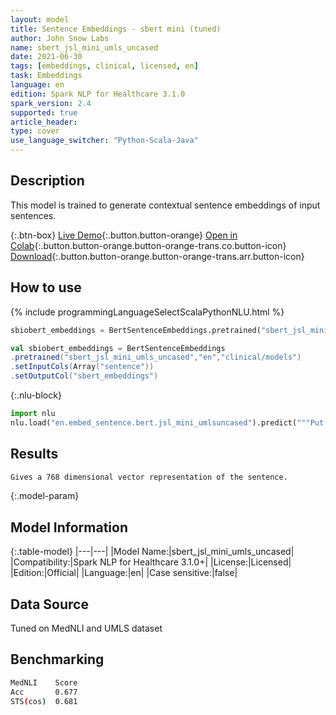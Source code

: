 ```yaml
---
layout: model
title: Sentence Embeddings - sbert mini (tuned)
author: John Snow Labs
name: sbert_jsl_mini_umls_uncased
date: 2021-06-30
tags: [embeddings, clinical, licensed, en]
task: Embeddings
language: en
edition: Spark NLP for Healthcare 3.1.0
spark_version: 2.4
supported: true
article_header:
type: cover
use_language_switcher: "Python-Scala-Java"
---
```



## Description


This model is trained to generate contextual sentence embeddings of input sentences.


{:.btn-box}
[Live Demo](https://nlp.johnsnowlabs.com/demo){:.button.button-orange}
[Open in Colab](https://colab.research.google.com/github/JohnSnowLabs/spark-nlp-workshop/blob/master/tutorials/Certification_Trainings/Healthcare/3.Clinical_Entity_Resolvers.ipynb){:.button.button-orange.button-orange-trans.co.button-icon}
[Download](https://s3.amazonaws.com/auxdata.johnsnowlabs.com/clinical/models/sbert_jsl_mini_umls_uncased_en_3.1.0_2.4_1625050218116.zip){:.button.button-orange.button-orange-trans.arr.button-icon}


## How to use






<div class="tabs-box" markdown="1">
{% include programmingLanguageSelectScalaPythonNLU.html %}

```python
sbiobert_embeddings = BertSentenceEmbeddings.pretrained("sbert_jsl_mini_umls_uncased","en","clinical/models").setInputCols(["sentence"]).setOutputCol("sbert_embeddings")
```
```scala
val sbiobert_embeddings = BertSentenceEmbeddings
.pretrained("sbert_jsl_mini_umls_uncased","en","clinical/models")
.setInputCols(Array("sentence"))
.setOutputCol("sbert_embeddings")
```


{:.nlu-block}
```python
import nlu
nlu.load("en.embed_sentence.bert.jsl_mini_umlsuncased").predict("""Put your text here.""")
```

</div>


## Results


```bash
Gives a 768 dimensional vector representation of the sentence.
```


{:.model-param}
## Model Information


{:.table-model}
|---|---|
|Model Name:|sbert_jsl_mini_umls_uncased|
|Compatibility:|Spark NLP for Healthcare 3.1.0+|
|License:|Licensed|
|Edition:|Official|
|Language:|en|
|Case sensitive:|false|


## Data Source


Tuned on MedNLI and UMLS dataset



## Benchmarking


```bash
MedNLI    Score
Acc       0.677
STS(cos)  0.681
```
<!--stackedit_data:
eyJoaXN0b3J5IjpbOTE0MjUxMTEyXX0=
-->
